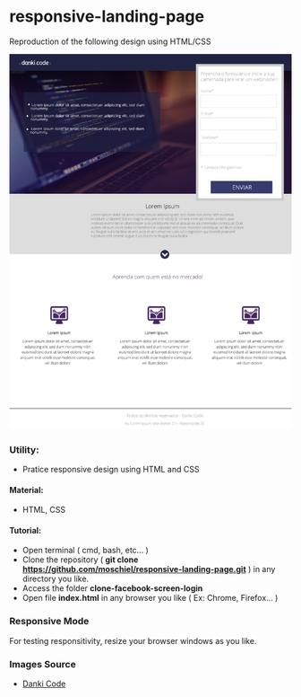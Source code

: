 # responsive-landing-page
Reproduction of the following design using HTML/CSS

![](./design-landing-page.png)

### Utility:
- Pratice responsive design using HTML and CSS

#### Material:
- HTML, CSS

#### Tutorial:
- Open terminal ( cmd, bash, etc... )
- Clone the repository ( <b>git clone https://github.com/moschiel/responsive-landing-page.git</b> ) in any directory you like.
- Access the folder <b>clone-facebook-screen-login</b>
- Open file <b>index.html</b> in any browser you like ( Ex: Chrome, Firefox... )

### Responsive Mode
For testing responsitivity, resize your browser windows as you like.

### Images Source
- [Danki Code](https://cursos.dankicode.com/)
